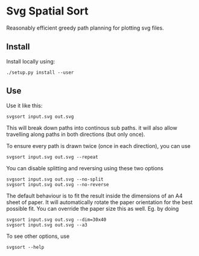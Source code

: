 # Svg Spatial Sort


Reasonably efficient greedy path planning for plotting svg files.


## Install

Install locally using:

    ./setup.py install --user

## Use

Use it like this:

    svgsort input.svg out.svg

This will break down paths into continous sub paths. it will also allow
travelling along paths in both directions (but only once).

To ensure every path is drawn twice (once in each direction), you can use

    svgsort input.svg out.svg --repeat

You can disable splitting and reversing using these two options

    svgsort input.svg out.svg --no-split
    svgsort input.svg out.svg --no-reverse

The default behaviour is to fit the result inside the dimensions of an A4 sheet
of paper. It will automatically rotate the paper orientation for the best possible fit.
You can override the paper size this as well. Eg. by doing

    svgsort input.svg out.svg --dim=30x40
    svgsort input.svg out.svg --a3


To see other options, use

    svgsort --help

